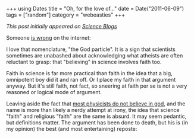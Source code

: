 +++
using Dates
title = "Oh, for the love of..."
date = Date("2011-06-09")
tags = ["random"]
category = "webeasties"
+++

_This post initially appeared on [Science Blogs](http://scienceblogs.com/webeasties)_

Someone [is wrong](http://www.guardian.co.uk/science/2011/jun/09/science-is-my-god) on the internet:

I love that nomenclature, "the God particle". It is a sign that scientists sometimes are unabashed about acknowledging what atheists are often reluctant to grasp: that "believing" in science involves faith too.

Faith in science is far more practical than faith in the idea that a big, omnipotent boy did it and ran off. Or I place my faith in that argument anyway. But it's still faith, not fact, so sneering at faith per se is not a very reasoned or logical mode of argument.

Leaving aside the fact that [most physicists do not believe in god](http://en.wikipedia.org/wiki/Relationship_between_religion_and_science#List_of_studies), and the name is more than likely a nerdy attempt at irony, the idea that science "faith" and religious "faith" are the same is absurd. 
It may seem pedantic, but definitions matter. The argument has been done to death, but his is (in my opinion) the best (and most entertaining) reposte:

      
  

